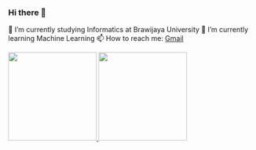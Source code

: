 ### Hi there 👋

<!--
**amiragn/amiragn** is a ✨ _special_ ✨ repository because its `README.md` (this file) appears on your GitHub profile.

Here are some ideas to get you started:

- 🔭 I’m currently working on ...
- 🌱 I’m currently learning ...
- 👯 I’m looking to collaborate on ...
- 🤔 I’m looking for help with ...
- 💬 Ask me about ...
- 📫 How to reach me: ...
- 😄 Pronouns: ...
- ⚡ Fun fact: ...
-->

🔭 I’m currently studying Informatics at Brawijaya University
🌱 I’m currently learning Machine Learning
📫 How to reach me:  [Gmail](amiraghina03@gmail.com)

<p align="left">
<a href="https://github.com/amiragn">
  <img height="180em" src="https://github-readme-stats-eight-theta.vercel.app/api?username=amiragn&show_icons=true&theme=algolia&include_all_commits=true&count_private=true"/>
  <img height="180em" src="https://github-readme-stats-eight-theta.vercel.app/api/top-langs/?username=amiragn&layout=compact&layout=compact&theme=algolia"/>
</a>
</p>
